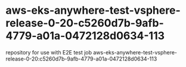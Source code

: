# aws-eks-anywhere-test-vsphere-release-0-20-c5260d7b-9afb-4779-a01a-0472128d0634-113
repository for use with E2E test job aws-eks-anywhere-test-vsphere-release-0-20:c5260d7b-9afb-4779-a01a-0472128d0634-113
